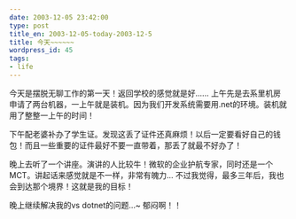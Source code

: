 ```yaml
---
date: 2003-12-05 23:42:00
type: post
title_en: 2003-12-05-today-2003-12-5
title: 今天~~~~~~
wordpress_id: 45
tags:
- life
---
```


今天是摆脱无聊工作的第一天！返回学校的感觉就是好...... 上午先是去系里机房申请了两台机器，一上午就是装机。因为我们开发系统需要用.net的环境。装机就用了整整一上午的时间！

下午配老婆补办了学生证。发现这丢了证件还真麻烦！以后一定要看好自己的钱包！而且一些重要的证件最好不要一直带着，那丢了就最不好办了！

晚上去听了一个讲座。演讲的人比较牛！微软的企业护航专家，同时还是一个MCT。讲起话来感觉就是不一样，非常有魄力... 不过我觉得，最多三年后，我也会到达那个境界！这就是我的目标！

晚上继续解决我的vs dotnet的问题...~ 郁闷啊！！

[](http://www.icbean.com/nickcheng/default.asp?cat=2)
